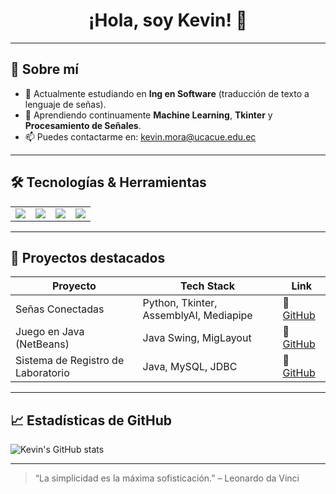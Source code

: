 <!-- Banner o emoji inicial -->
<h1 align="center">¡Hola, soy Kevin! 👋</h1>

---

## 🚀 Sobre mí
- 🔭 Actualmente estudiando en **Ing en Software** (traducción de texto a lenguaje de señas).
- 🌱 Aprendiendo continuamente **Machine Learning**, **Tkinter** y **Procesamiento de Señales**.
- 📫 Puedes contactarme en: [kevin.mora@ucacue.edu.ec](mailto:kevin.mora@est.ucacue.edu.ec)

---

## 🛠️ Tecnologías & Herramientas
<table>
  <tr>
    <td><img src="https://img.shields.io/badge/Python-3776AB?style=for-the-badge&logo=python&logoColor=white"/></td>
    <td><img src="https://img.shields.io/badge/Java-007396?style=for-the-badge&logo=java&logoColor=white"/></td>
    <td><img src="https://img.shields.io/badge/Tkinter-FF6F00?style=for-the-badge&logo=python&logoColor=white"/></td>
    <td><img src="https://img.shields.io/badge/AssemblyAI-000000?style=for-the-badge&logo=assemblyai&logoColor=white"/></td>
  </tr>
</table>

---

## 📂 Proyectos destacados

| Proyecto                      | Tech Stack                                     | Link                                          |
|-------------------------------|------------------------------------------------|-----------------------------------------------|
| Señas Conectadas              | Python, Tkinter, AssemblyAI, Mediapipe         | 🔗 [GitHub](https://github.com/KevinMora/senas) |
| Juego en Java (NetBeans)      | Java Swing, MigLayout                          | 🔗 [GitHub](https://github.com/KevinMora/juego) |
| Sistema de Registro de Laboratorio | Java, MySQL, JDBC                           | 🔗 [GitHub](https://github.com/KevinMora/lab-registro) |

---

## 📈 Estadísticas de GitHub

![Kevin's GitHub stats](https://github-readme-stats.vercel.app/api?username=KevinMora&show_icons=true&theme=radical)

---

> “La simplicidad es la máxima sofisticación.” – Leonardo da Vinci
